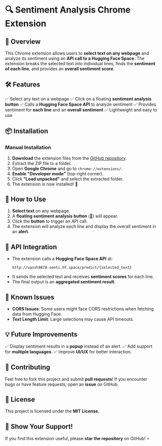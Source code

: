 # 🔍 Sentiment Analysis Chrome Extension

## 🚀 Overview
This Chrome extension allows users to **select text on any webpage** and analyze its sentiment using an **API call to a Hugging Face Space**. The extension breaks the selected text into individual lines, finds the **sentiment of each line**, and provides an **overall sentiment score**.

## 🛠 Features
✅ Select any text on a webpage
✅ Click on a floating **sentiment analysis button**
✅ Calls a **Hugging Face Space API** to analyze sentiment
✅ Provides sentiment for **each line** and an **overall sentiment**
✅ Lightweight and easy to use

## 📦 Installation
### **Manual Installation**
1. **Download** the extension files from the [GitHub repository](https://github.com/yourusername/your-extension).
2. Extract the ZIP file to a folder.
3. Open **Google Chrome** and go to `chrome://extensions/`.
4. **Enable "Developer mode"** (top-right corner).
5. Click **"Load unpacked"** and select the extracted folder.
6. The extension is now installed! 🎉

## 🔧 How to Use
1. **Select text** on any webpage.
2. A **floating sentiment analysis button** (🔎) will appear.
3. Click the **button** to trigger an API call.
4. The extension will analyze each line and display the overall sentiment in an **alert**.

## 📡 API Integration
- The extension calls a **Hugging Face Space API** at:
  ```
  http://vansh9878-senti.hf.space/predict/{selected_text}
  ```
- It sends the selected text and receives **sentiment scores** for each line.
- The final output is an **aggregated sentiment result**.

## 🛑 Known Issues
- **CORS Issues**: Some users might face CORS restrictions when fetching data from Hugging Face.
- **Text Length Limit**: Large selections may cause API timeouts.

## 💡 Future Improvements
✅ Display sentiment results in a **popup** instead of an alert.
✅ Add support for **multiple languages**.
✅ Improve **UI/UX** for better interaction.

## 🤝 Contributing
Feel free to fork this project and submit **pull requests**! If you encounter bugs or have feature requests, open an **issue** on GitHub.

## 📜 License
This project is licensed under the **MIT License**.

## 🌟 Show Your Support!
If you find this extension useful, please **star the repository** on GitHub! ⭐

